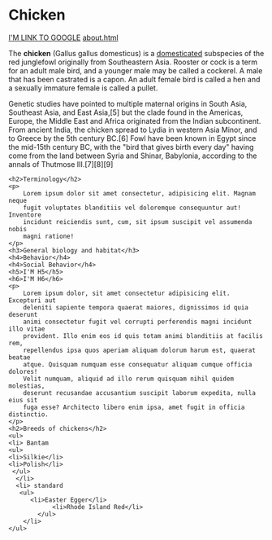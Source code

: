 <!DOCTYPE html>
<html>

<head>
    <title>Chickens - ColtiPedia</title>
</head>

<body>
    <h1>Chicken</h1>
    <a href="https://www.google.com">I'M LINK TO GOOGLE</a>
    <a href="about.html">about.html</a>
    <p>
        The <b>chicken</b> (Gallus gallus domesticus) is a <a
            href="https://en.wikipedia.org/wiki/Domestication">domesticated</a> subspecies
        of the red junglefowl originally from Southeastern Asia. Rooster or cock
        is a term for an adult male bird, and a younger male may be called a
        cockerel. A male that has been castrated is a capon. An adult female bird
        is called a hen and a sexually immature female is called a pullet.
    </p>
    <p>
        Genetic studies have pointed to multiple maternal origins in South Asia,
        Southeast Asia, and East Asia,[5] but the clade found in the Americas,
        Europe, the Middle East and Africa originated from the Indian
        subcontinent. From ancient India, the chicken spread to Lydia in western
        Asia Minor, and to Greece by the 5th century BC.[6] Fowl have been known
        in Egypt since the mid-15th century BC, with the "bird that gives birth
        every day" having come from the land between Syria and Shinar, Babylonia,
        according to the annals of Thutmose III.[7][8][9]
    </p>

    <h2>Terminology</h2>
    <p>
        Lorem ipsum dolor sit amet consectetur, adipisicing elit. Magnam neque
        fugit voluptates blanditiis vel doloremque consequuntur aut! Inventore
        incidunt reiciendis sunt, cum, sit ipsum suscipit vel assumenda nobis
        magni ratione!
    </p>
    <h3>General biology and habitat</h3>
    <h4>Behavior</h4>
    <h4>Social Behavior</h4>
    <h5>I'M H5</h5>
    <h6>I'M H6</h6>
    <p>
        Lorem ipsum dolor, sit amet consectetur adipisicing elit. Excepturi aut
        deleniti sapiente tempora quaerat maiores, dignissimos id quia deserunt
        animi consectetur fugit vel corrupti perferendis magni incidunt illo vitae
        provident. Illo enim eos id quis totam animi blanditiis at facilis rem,
        repellendus ipsa quos aperiam aliquam dolorum harum est, quaerat beatae
        atque. Quisquam numquam esse consequatur aliquam cumque officia dolores!
        Velit numquam, aliquid ad illo rerum quisquam nihil quidem molestias,
        deserunt recusandae accusantium suscipit laborum expedita, nulla eius sit
        fuga esse? Architecto libero enim ipsa, amet fugit in officia distinctio.
    </p>
    <h2>Breeds of chickens</h2>
    <ul>
    <li> Bantam
    <ul>
    <li>Silkie</li>
    <li>Polish</li>
     </ul>
      </li>
      <li> standard
       <ul>
          <li>Easter Egger</li>
                <li>Rhode Island Red</li>
            </ul>
        </li>
    </ul>
</body>

</html>

